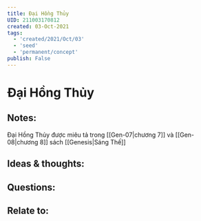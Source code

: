 ```yaml
---
title: Đại Hồng Thủy
UID: 211003170812
created: 03-Oct-2021
tags:
  - 'created/2021/Oct/03'
  - 'seed'
  - 'permanent/concept'
publish: False
---
```

# Đại Hồng Thủy

## Notes:
Đại Hồng Thủy được miêu tả trong [[Gen-07|chương 7]] và [[Gen-08|chương 8]] sách [[Genesis|Sáng Thế]]

## Ideas & thoughts:


## Questions:

## Relate to:
